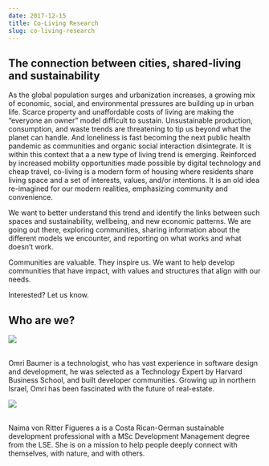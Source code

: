 ```yaml
---
date: 2017-12-15
title: Co-Living Research
slug: co-living-research
---
```


## The connection between cities, shared-living and sustainability

As the global population surges and urbanization increases, a growing mix of economic, social, and environmental pressures are building up in urban life.  Scarce property and unaffordable costs of living are making the “everyone an owner” model difficult to sustain. Unsustainable production, consumption, and waste trends are threatening to tip us beyond what the planet can handle.     And loneliness is fast becoming the next public health pandemic as communities and organic social interaction disintegrate. 
It is within this context that a  a new type of living trend is emerging. Reinforced by increased mobility opportunities made possible by digital technology and cheap travel,  co-living is a modern form of housing where residents share living space and a set of interests, values, and/or intentions. It is an old idea re-imagined for our modern realities, emphasizing community and convenience. 

We want to better understand this trend and identify the links between such spaces and sustainability, wellbeing, and new economic patterns. We are going out there, exploring communities, sharing information about the different models we encounter, and reporting on what works and what doesn’t work.  

Communities are valuable. They inspire us. We want to help develop communities that have impact, with values and structures that align with our needs. 

Interested? Let us know.

## Who are we?

<img src="/images/omri_baumer.png"><br/><br/>

Omri Baumer is a technologist, who has vast experience in software design and development, he was selected as a Technology Expert by Harvard Business School, and built developer communities. Growing up in northern Israel, Omri has been fascinated with the future of real-estate.


<img src="/images/naima_von_ritter_figueres.png"><br/><br/>

Naima von Ritter Figueres a is a Costa Rican-German sustainable development professional with a MSc Development Management degree from the LSE. She is on a mission to help people deeply connect with themselves, with nature, and with others. 